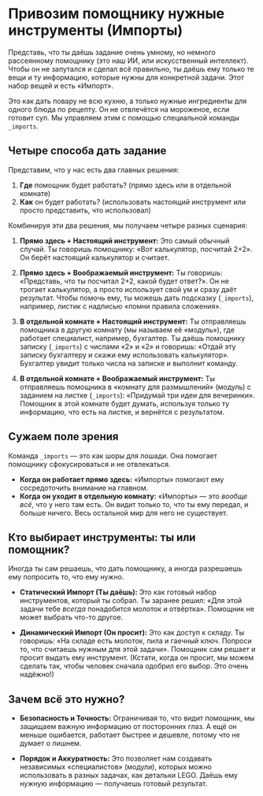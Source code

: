 # Привозим помощнику нужные инструменты (Импорты)

Представь, что ты даёшь задание очень умному, но немного рассеянному помощнику (это наш ИИ, или искусственный интеллект). Чтобы он не запутался и сделал всё правильно, ты даёшь ему только те вещи и ту информацию, которые нужны для конкретной задачи. Этот набор вещей и есть «Импорт».

Это как дать повару не всю кухню, а только нужные ингредиенты для одного блюда по рецепту. Он не отвлечётся на мороженое, если готовит суп. Мы управляем этим с помощью специальной команды `_imports`.

## Четыре способа дать задание

Представим, что у нас есть два главных решения: 
1. **Где** помощник будет работать? (прямо здесь или в отдельной комнате)
2. **Как** он будет работать? (использовать настоящий инструмент или просто представить, что использовал)

Комбинируя эти два решения, мы получаем четыре разных сценария:

1.  **Прямо здесь + Настоящий инструмент:** Это самый обычный случай. Ты говоришь помощнику: «Вот калькулятор, посчитай 2+2». Он берёт настоящий калькулятор и считает.

2.  **Прямо здесь + Воображаемый инструмент:** Ты говоришь: «Представь, что ты посчитал 2+2, какой будет ответ?». Он не трогает калькулятор, а просто использует свой ум и сразу даёт результат. Чтобы помочь ему, ты можешь дать подсказку (`_imports`), например, листик с надписью «помни правила сложения».

3.  **В отдельной комнате + Настоящий инструмент:** Ты отправляешь помощника в другую комнату (мы называем её «модуль»), где работает специалист, например, бухгалтер. Ты даёшь помощнику записку (`_imports`) с числами «2» и «2» и говоришь: «Отдай эту записку бухгалтеру и скажи ему использовать калькулятор». Бухгалтер увидит только числа на записке и выполнит команду.

4.  **В отдельной комнате + Воображаемый инструмент:** Ты отправляешь помощника в «комнату для размышлений» (модуль) с заданием на листке (`_imports`): «Придумай три идеи для вечеринки». Помощник в этой комнате будет думать, используя только ту информацию, что есть на листке, и вернётся с результатом.

## Сужаем поле зрения

Команда `_imports` — это как шоры для лошади. Она помогает помощнику сфокусироваться и не отвлекаться.

- **Когда он работает прямо здесь:** «Импорты» помогают ему сосредоточить внимание на главном.
- **Когда он уходит в отдельную комнату:** «Импорты» — это *вообще всё*, что у него там есть. Он видит только то, что ты ему передал, и больше ничего. Весь остальной мир для него не существует.

## Кто выбирает инструменты: ты или помощник?

Иногда ты сам решаешь, что дать помощнику, а иногда разрешаешь ему попросить то, что ему нужно.

- **Статический Импорт (Ты даёшь):** Это как готовый набор инструментов, который ты собрал. Ты заранее решил: «Для этой задачи тебе *всегда* понадобится молоток и отвёртка». Помощник не может выбрать что-то другое.

- **Динамический Импорт (Он просит):** Это как доступ к складу. Ты говоришь: «На складе есть молоток, пила и гаечный ключ. Попроси то, что считаешь нужным для этой задачи». Помощник сам решает и просит выдать ему инструмент. (Кстати, когда он просит, мы можем сделать так, чтобы человек сначала одобрил его выбор. Это очень надёжно!)

## Зачем всё это нужно?

- **Безопасность и Точность:** Ограничивая то, что видит помощник, мы защищаем важную информацию от посторонних глаз. А ещё он меньше ошибается, работает быстрее и дешевле, потому что не думает о лишнем.

- **Порядок и Аккуратность:** Это позволяет нам создавать независимых «специалистов» (модули), которых можно использовать в разных задачах, как детальки LEGO. Даёшь ему нужную информацию — получаешь готовый результат.